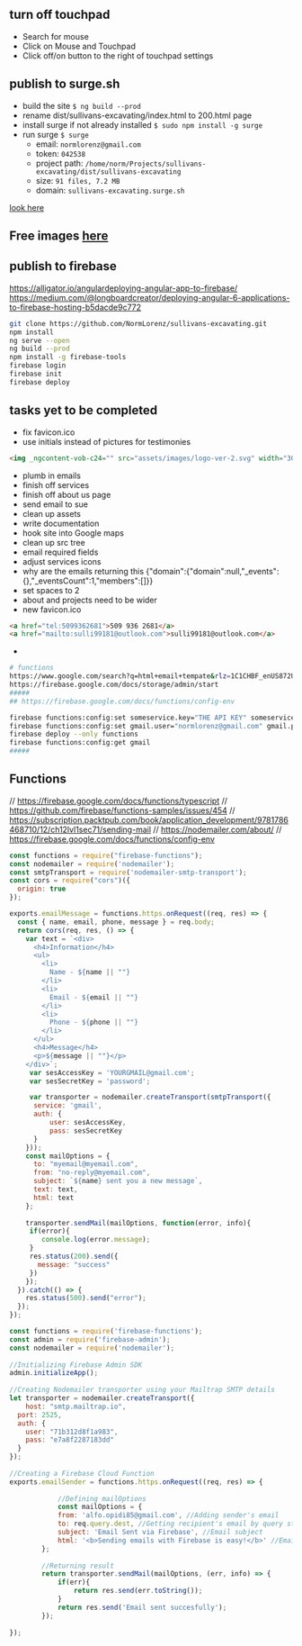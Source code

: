 ## turn off touchpad
* Search for mouse
* Click on Mouse and Touchpad
* Click off/on button to the right of touchpad settings

## publish to surge.sh
* build the site ```$ ng build --prod```
* rename dist/sullivans-excavating/index.html to 200.html page
* install surge if not already installed ```$ sudo npm install -g surge```
* run surge ```$ surge```
  * email: ```normlorenz@gmail.com```
  * token: ```042538```
  * project path: ```/home/norm/Projects/sullivans-excavating/dist/sullivans-excavating```
  * size: ```91 files, 7.2 MB```
  * domain: ```sullivans-excavating.surge.sh```

[look here](https://medium.com/@nioperas06/deploy-angular-apps-to-surge-7ee763db2235)

## Free images [here](www.pixabay.com)

## publish to firebase
https://alligator.io/angulardeploying-angular-app-to-firebase/
https://medium.com/@longboardcreator/deploying-angular-6-applications-to-firebase-hosting-b5dacde9c772

```bash
git clone https://github.com/NormLorenz/sullivans-excavating.git
npm install
ng serve --open
ng build --prod
npm install -g firebase-tools
firebase login
firebase init
firebase deploy
```

## tasks yet to be completed
* fix favicon.ico
* use initials instead of pictures for testimonies
```html
<img _ngcontent-vob-c24="" src="assets/images/logo-ver-2.svg" width="304px" height="132px" alt="logo">
```
* plumb in emails
* finish off services
* finish off about us page
* send email to sue
* clean up assets
* write documentation
* hook site into Google maps
* clean up src tree
* email required fields
* adjust services icons
* why are the emails returning this {"domain":{"domain":null,"_events":{},"_eventsCount":1,"members":[]}}
* set spaces to 2
* about and projects need to be wider
* new favicon.ico
```html
<a href="tel:5099362681">509 936 2681</a>
<a href="mailto:sulli99181@outlook.com">sulli99181@outlook.com</a>
```
* 
```bash
# functions
https://www.google.com/search?q=html+email+tempate&rlz=1C1CHBF_enUS872US872&oq=html+email+tempate&aqs=chrome..69i57j0i10i457j0i10l6.15417j0j7&sourceid=chrome&ie=UTF-8
https://firebase.google.com/docs/storage/admin/start
#####
## https://firebase.google.com/docs/functions/config-env

firebase functions:config:set someservice.key="THE API KEY" someservice.id="THE CLIENT ID"
firebase functions:config:set gmail.user="normlorenz@gmail.com" gmail.pass=""
firebase deploy --only functions
firebase functions:config:get gmail
#####
```
## Functions
// https://firebase.google.com/docs/functions/typescript
// https://github.com/firebase/functions-samples/issues/454
// https://subscription.packtpub.com/book/application_development/9781786468710/12/ch12lvl1sec71/sending-mail
// https://nodemailer.com/about/
// https://firebase.google.com/docs/functions/config-env


```javascript
const functions = require("firebase-functions");
const nodemailer = require('nodemailer');
const smtpTransport = require('nodemailer-smtp-transport');
const cors = require("cors")({
  origin: true
});

exports.emailMessage = functions.https.onRequest((req, res) => {
  const { name, email, phone, message } = req.body;
  return cors(req, res, () => {
    var text = `<div>
      <h4>Information</h4>
      <ul>
        <li>
          Name - ${name || ""}
        </li>
        <li>
          Email - ${email || ""}
        </li>
        <li>
          Phone - ${phone || ""}
        </li>
      </ul>
      <h4>Message</h4>
      <p>${message || ""}</p>
    </div>`;
     var sesAccessKey = 'YOURGMAIL@gmail.com';
     var sesSecretKey = 'password';

     var transporter = nodemailer.createTransport(smtpTransport({
      service: 'gmail',
      auth: {
          user: sesAccessKey,
          pass: sesSecretKey
      }
    }));
    const mailOptions = {
      to: "myemail@myemail.com",
      from: "no-reply@myemail.com",
      subject: `${name} sent you a new message`,
      text: text,
      html: text
    };
    
    transporter.sendMail(mailOptions, function(error, info){
     if(error){
        console.log(error.message);
     }
     res.status(200).send({
       message: "success"
     })
    });
  }).catch(() => {
    res.status(500).send("error");
  });
});
```

```javascript
const functions = require('firebase-functions');
const admin = require('firebase-admin');
const nodemailer = require('nodemailer');
 
//Initializing Firebase Admin SDK
admin.initializeApp();
 
//Creating Nodemailer transporter using your Mailtrap SMTP details
let transporter = nodemailer.createTransport({
    host: "smtp.mailtrap.io",
  port: 2525,  
  auth: {
    user: "71b312d8f1a983",
    pass: "e7a8f2287183dd"
  }
});
 
//Creating a Firebase Cloud Function
exports.emailSender = functions.https.onRequest((req, res) => {   
      
            //Defining mailOptions
            const mailOptions = {
            from: 'alfo.opidi85@gmail.com', //Adding sender's email
            to: req.query.dest, //Getting recipient's email by query string
            subject: 'Email Sent via Firebase', //Email subject
            html: '<b>Sending emails with Firebase is easy!</b>' //Email content in HTML
        };
  
        //Returning result
        return transporter.sendMail(mailOptions, (err, info) => {
            if(err){
                return res.send(err.toString());
            }
            return res.send('Email sent succesfully');
        });
       
});
```